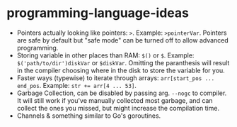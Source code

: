 # programming-language-ideas
* Pointers actually looking like pointers: `>`. Example: `>pointerVar`. Pointers are safe by default but "safe mode" can be turned off to allow advanced programming.
* Storing variable in other places than RAM: `$()` or `$`. Example: `$('path/to/dir')diskVar` or `$diskVar`. Omitting the paranthesis will result in the compiler choosing where in the disk to store the variable for you.
* Faster ways (typewise) to iterate through arrays: `arr[start_pos ... end_pos`. Example: `str += arr[4 ... 53]`.
* Garbage Collection, can be disabled by passing arg. `--nogc` to compiler. It will still work if you've manually collected most garbage, and can collect the ones you missed, but might increase the compilation time.
* Channels & something similar to Go's goroutines.
